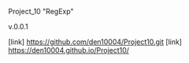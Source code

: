 Project_10 "RegExp" 

v.0.0.1

[link] https://github.com/den10004/Project10.git
[link] https://den10004.github.io/Project10/